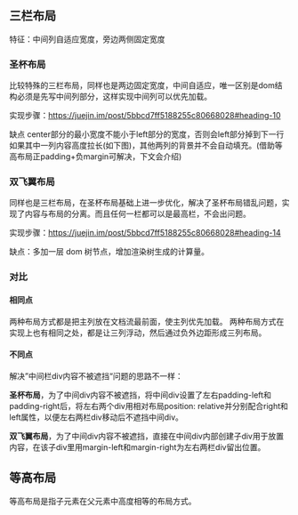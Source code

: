 ## 三栏布局

特征：中间列自适应宽度，旁边两侧固定宽度


### 圣杯布局

比较特殊的三栏布局，同样也是两边固定宽度，中间自适应，唯一区别是dom结构必须是先写中间列部分，这样实现中间列可以优先加载。

实现步骤：https://juejin.im/post/5bbcd7ff5188255c80668028#heading-10


缺点
center部分的最小宽度不能小于left部分的宽度，否则会left部分掉到下一行
如果其中一列内容高度拉长(如下图)，其他两列的背景并不会自动填充。(借助等高布局正padding+负margin可解决，下文会介绍)

### 双飞翼布局

同样也是三栏布局，在圣杯布局基础上进一步优化，解决了圣杯布局错乱问题，实现了内容与布局的分离。而且任何一栏都可以是最高栏，不会出问题。

实现步骤：https://juejin.im/post/5bbcd7ff5188255c80668028#heading-14

缺点：多加一层 dom 树节点，增加渲染树生成的计算量。


### 对比

#### 相同点

两种布局方式都是把主列放在文档流最前面，使主列优先加载。
两种布局方式在实现上也有相同之处，都是让三列浮动，然后通过负外边距形成三列布局。

#### 不同点

解决”中间栏div内容不被遮挡“问题的思路不一样：

**圣杯布局**，为了中间div内容不被遮挡，将中间div设置了左右padding-left和padding-right后，将左右两个div用相对布局position: relative并分别配合right和left属性，以便左右两栏div移动后不遮挡中间div。

**双飞翼布局**，为了中间div内容不被遮挡，直接在中间div内部创建子div用于放置内容，在该子div里用margin-left和margin-right为左右两栏div留出位置。

## 等高布局

等高布局是指子元素在父元素中高度相等的布局方式。